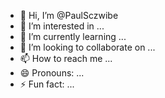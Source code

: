 - 👋 Hi, I’m @PaulSczwibe
- 👀 I’m interested in ...
- 🌱 I’m currently learning ...
- 💞️ I’m looking to collaborate on ...
- 📫 How to reach me ...
- 😄 Pronouns: ...
- ⚡ Fun fact: ...

<!---
PaulSczwibe/PaulSczwibe is a ✨ special ✨ repository because its `README.md` (this file) appears on your GitHub profile.
You can click the Preview link to take a look at your changes.
--->
